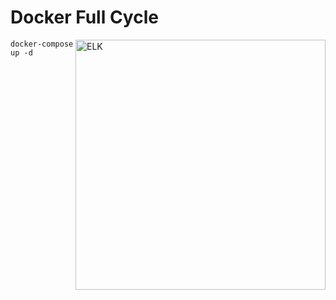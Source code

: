 # Docker Full Cycle

<img src="https://www.nginx.com/wp-content/uploads/2020/06/NGINX-Logo-White-Endorsement-RGB.svg" alt="ELK" width="400" align="right" />

```
docker-compose up -d
```